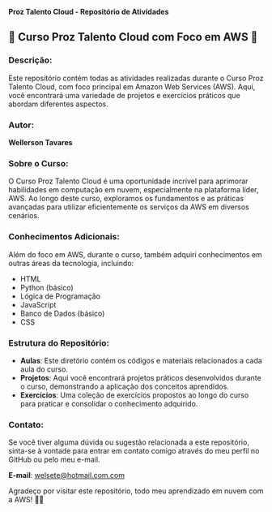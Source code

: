 **Proz Talento Cloud - Repositório de Atividades**

## 🌟 Curso Proz Talento Cloud com Foco em AWS 🌟

### Descrição:
Este repositório contém todas as atividades realizadas durante o Curso Proz Talento Cloud, com foco principal em Amazon Web Services (AWS). Aqui, você encontrará uma variedade de projetos e exercícios práticos que abordam diferentes aspectos.

### Autor:
**Wellerson Tavares**

### Sobre o Curso:
O Curso Proz Talento Cloud é uma oportunidade incrível para aprimorar habilidades em computação em nuvem, especialmente na plataforma líder, AWS. Ao longo deste curso, exploramos os fundamentos e as práticas avançadas para utilizar eficientemente os serviços da AWS em diversos cenários.

### Conhecimentos Adicionais:
Além do foco em AWS, durante o curso, também adquiri conhecimentos em outras áreas da tecnologia, incluindo:

- HTML
- Python (básico)
- Lógica de Programação
- JavaScript
- Banco de Dados (básico)
- CSS

### Estrutura do Repositório:
- **Aulas**: Este diretório contém os códigos e materiais relacionados a cada aula do curso.
- **Projetos**: Aqui você encontrará projetos práticos desenvolvidos durante o curso, demonstrando a aplicação dos conceitos aprendidos.
- **Exercícios**: Uma coleção de exercícios propostos ao longo do curso para praticar e consolidar o conhecimento adquirido.

### Contato:
Se você tiver alguma dúvida ou sugestão relacionada a este repositório, sinta-se à vontade para entrar em contato comigo através do meu perfil no GitHub ou pelo meu e-mail.

**E-mail**: [welsete@hotmail.com.com](mailto:welsete@hotmail.com.com)

Agradeço por visitar este repositório,  todo meu aprendizado em nuvem com a AWS! 🚀🔧
